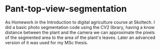 # Pant-top-view-segmentation

As Homework in the Introduction to digital agriculture course at Skoltech. I did a basic photo segmentation code using the CV2 library, having a know distance between the plant and the camera we can approximate the pixels of the segmented area to the area of the plant's leaves. Later an advanced version of it was used for my MSc thesis. 

